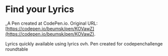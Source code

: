 # Find your Lyrics
 _A Pen created at CodePen.io. Original URL: [https://codepen.io/beumsk/pen/KOVawZ](https://codepen.io/beumsk/pen/KOVawZ).

 Lyrics quickly available using lyrics ovh. Pen created for codepenchallenge roundtable